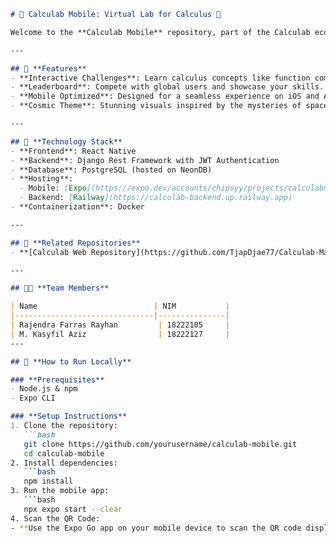 ```markdown
# 📱 Calculab Mobile: Virtual Lab for Calculus 🚀

Welcome to the **Calculab Mobile** repository, part of the Calculab ecosystem. This React Native-based mobile app brings calculus learning to your fingertips, combining convenience with gamified challenges to master mathematical concepts on the go.

---

## 🧩 **Features**
- **Interactive Challenges**: Learn calculus concepts like function composition, limits, derivatives, and integrals.
- **Leaderboard**: Compete with global users and showcase your skills.
- **Mobile Optimized**: Designed for a seamless experience on iOS and Android devices.
- **Cosmic Theme**: Stunning visuals inspired by the mysteries of space.

---

## 🚀 **Technology Stack**
- **Frontend**: React Native
- **Backend**: Django Rest Framework with JWT Authentication
- **Database**: PostgreSQL (hosted on NeonDB)
- **Hosting**: 
  - Mobile: [Expo](https://expo.dev/accounts/chipsyy/projects/calculabmobile/builds/a13222d9-c6c9-4063-8e88-be9ba30b9791)
  - Backend: [Railway](https://calculab-backend.up.railway.app)
- **Containerization**: Docker

---

## 🔗 **Related Repositories**
- **[Calculab Web Repository](https://github.com/TjapDjae77/Calculab-MathVirtualLab)**

---

## 👨‍💻 **Team Members**

| Name                          | NIM           |
|-------------------------------|---------------|
| Rajendra Farras Rayhan         | 18222105     |
| M. Kasyfil Aziz                | 18222127     |
---

## 🎯 **How to Run Locally**

### **Prerequisites**
- Node.js & npm
- Expo CLI

### **Setup Instructions**
1. Clone the repository:
   ```bash
   git clone https://github.com/yourusername/calculab-mobile.git
   cd calculab-mobile
2. Install dependencies:
   ```bash
   npm install
3. Run the mobile app:
   ```bash
   npx expo start --clear
4. Scan the QR Code:
- **Use the Expo Go app on your mobile device to scan the QR code displayed in the terminal or Expo interface.**
